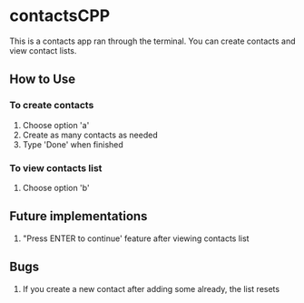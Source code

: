 # contactsCPP
This is a contacts app ran through the terminal.  You can create contacts and view contact lists.

## How to Use
### To create contacts
1) Choose option 'a'
2) Create as many contacts as needed
3) Type 'Done' when finished

### To view contacts list
1) Choose option 'b'

## Future implementations
1) "Press ENTER to continue' feature after viewing contacts list

## Bugs
1) If you create a new contact after adding some already, the list resets